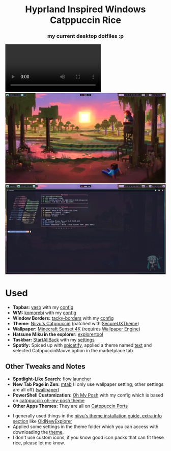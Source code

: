 # <center>Hyprland Inspired Windows Catppuccin Rice</center>
### <center>my current desktop dotfiles :p</center>

![](assets/rice.mp4)
![](assets/ss1.png)
![](assets/ss2.png)

# Used
- **Topbar:** [yasb](https://github.com/amnweb/yasb) with my [config](configs/yasb/)
- **WM:** [komorebi](https://github.com/LGUG2Z/komorebi) with my [config](configs/komorebi.json)
- **Window Borders:** [tacky-borders](https://github.com/lukeyou05/tacky-borders) with my [config](configs/tacky-borders/config.yaml)
- **Theme:** [Niivu's Catppuccin](https://www.deviantart.com/niivu/art/Catppuccin-for-Windows-11-1076249390) (patched with [SecureUXTheme](https://github.com/namazso/SecureUxTheme))
- **Wallpaper:** [Minecraft Sunset 4K](https://steamcommunity.com/sharedfiles/filedetails/?id=3270848940) (requires [Wallpaper Engine](https://store.steampowered.com/app/431960/Wallpaper_Engine/))
- **Hatsune Miku in the explorer:** [explorertool](https://github.com/Maplespe/explorerTool)
- **Taskbar:** [StartAllBack](https://www.startallback.com/) with my [settings](settings/startallback)
- **Spotify:** Spiced up with [spicetify](https://spicetify.app/), applied a theme named [text](https://imgur.com/a/OysmIjthttps://imgur.com/a/OysmIjt) and selected CatppuccinMauve option in the marketplace tab

## **Other Tweaks and Notes**
- **Spotlight-Like Search:** [flow launcher](https://www.flowlauncher.com/)
- **New Tab Page in Zen:** [mtab](https://github.com/maxhu08/mtab) (I only use wallpaper setting, other settings are all off) ([wallpaper](https://raw.githubusercontent.com/orangci/walls/main/retro2_live.gif))
- **PowerShell Customization:** [Oh My Posh](https://ohmyposh.dev/) with my config which is based on [catppuccin oh-my-posh theme](https://github.com/JanDeDobbeleer/oh-my-posh/blob/main/themes/catppuccin.omp.json)
- **Other Apps Themes:** They are all on [Catppuccin Ports](https://catppuccin.com/ports)
* I generally used things in the [niivu's theme installation guide, extra info section](https://www.deviantart.com/niivu/art/How-to-install-Windows-10-or-11-Themes-708835586) like [OldNewExplorer](https://msfn.org/board/topic/170375-oldnewexplorer-119/)
* Applied some settings in the theme folder which you can access with downloading the [theme](https://www.deviantart.com/niivu/art/Catppuccin-for-Windows-11-1076249390).
* I don't use custom icons, if you know good icon packs that can fit these rice, please let me know.